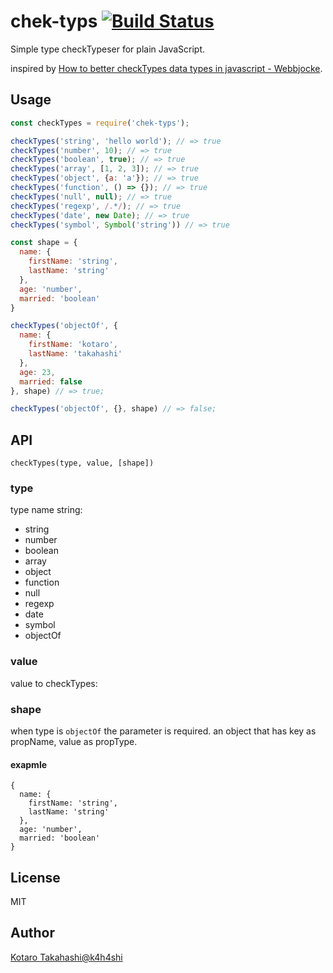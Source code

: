 # chek-typs [![Build Status](https://travis-ci.org/k4h4shi/chek-typs.svg?branch=master)](https://travis-ci.org/k4h4shi/chek-typs)
Simple type checkTypeser for plain JavaScript.

inspired by [How to better checkTypes data types in javascript - Webbjocke](https://www.webbjocke.com/javascript-check-data-types/).
## Usage
```javascript
const checkTypes = require('chek-typs');

checkTypes('string', 'hello world'); // => true
checkTypes('number', 10); // => true
checkTypes('boolean', true); // => true
checkTypes('array', [1, 2, 3]); // => true
checkTypes('object', {a: 'a'}); // => true
checkTypes('function', () => {}); // => true
checkTypes('null', null); // => true
checkTypes('regexp', /.*/); // => true
checkTypes('date', new Date); // => true
checkTypes('symbol', Symbol('string')) // => true

const shape = {
  name: {
    firstName: 'string',
    lastName: 'string'
  },
  age: 'number',
  married: 'boolean'
}

checkTypes('objectOf', {
  name: {
    firstName: 'kotaro',
    lastName: 'takahashi'
  },
  age: 23,
  married: false
}, shape) // => true;

checkTypes('objectOf', {}, shape) // => false;
```

## API
```
checkTypes(type, value, [shape])
```

### type
type name string:

- string
- number
- boolean
- array
- object
- function
- null
- regexp
- date
- symbol
- objectOf

### value
value to checkTypes:

### shape
when type is `objectOf` the parameter is required.
an object that has key as propName, value as propType.

#### exapmle
```
{
  name: {
    firstName: 'string',
    lastName: 'string'
  },
  age: 'number',
  married: 'boolean'
}
```

## License
MIT

## Author
[Kotaro Takahashi@k4h4shi](https://twitter.com/k4h4shi)